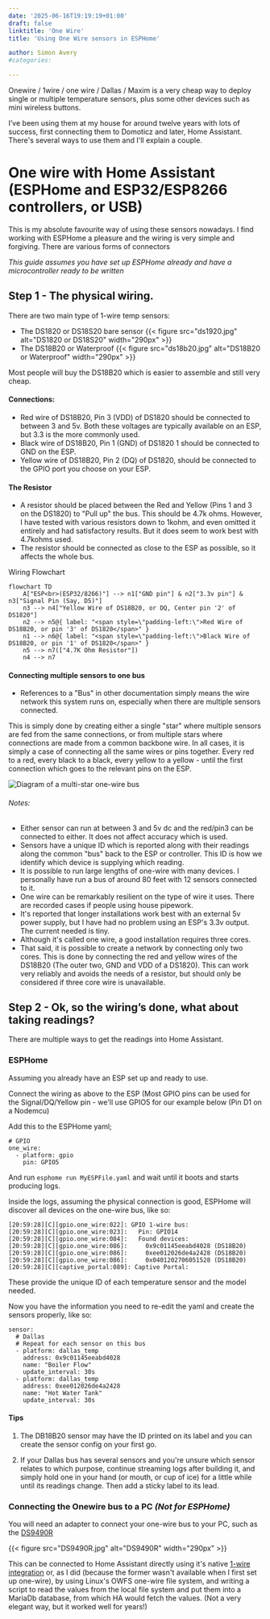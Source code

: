 ```yaml
---
date: '2025-06-16T19:19:19+01:00'
draft: false
linktitle: 'One Wire'
title: 'Using One Wire sensors in ESPHome'

author: Simon Avery
#categories:

---
```


Onewire / 1wire / one wire / Dallas / Maxim is a very cheap way to deploy single or multiple temperature sensors, plus some other devices such as mini wireless buttons.

I’ve been using them at my house for around twelve years with lots of success, first connecting them to Domoticz and later, Home Assistant. There's several ways to use them and I'll explain a couple. 

# One wire with Home Assistant (ESPHome and ESP32/ESP8266 controllers, or USB)

This is my absolute favourite way of using these sensors nowadays. I find working with ESPHome a pleasure and the wiring is very simple and forgiving. There are various forms of connectors

*This guide assumes you have set up ESPHome already and have a microcontroller ready to be written*

## Step 1 - The physical wiring.

There are two main type of 1-wire temp sensors:

 * The DS1820 or DS18S20 bare sensor  {{< figure src="ds1920.jpg" alt="DS1820 or DS18S20" width="290px" >}} 
 * The DS18B20 or Waterproof {{< figure src="ds18b20.jpg" alt="DS18B20 or Waterproof" width="290px" >}}  

Most people will buy the DS18B20 which is easier to assemble and still very cheap. 

#### Connections:

* Red wire of DS18B20, Pin 3 (VDD) of DS1820 should be connected to between 3 and 5v.  Both these voltages are typically available on an ESP, but 3.3 is the more commonly used. 
* Black wire of DS18B20, Pin 1 (GND) of DS1820 1 should be connected to GND on the ESP. 
* Yellow wire of DS18B20, Pin 2 (DQ) of DS1820, should be connected to the GPIO port you choose on your ESP. 

#### The Resistor

* A resistor should be placed between the Red and Yellow (Pins 1 and 3 on the DS1820) to "Pull up" the bus. This should be 4.7k ohms. However, I have tested with various resistors down to 1kohm, and even omitted it entirely and had satisfactory results. But it does seem to work best with 4.7kohms used. 
* The resistor should be connected as close to the ESP as possible, so it affects the whole bus.


Wiring Flowchart

```mermaid
flowchart TD
    A["ESP<br>(ESP32/8266)"] --> n1["GND pin"] & n2["3.3v pin"] & n3["Signal Pin (Say, D5)"]
    n3 --> n4["Yellow Wire of DS18B20, or DQ, Center pin '2' of DS1820"]
    n2 --> n5@{ label: "<span style=\"padding-left:\">Red Wire of DS18B20, or pin '3' of DS1820</span>" }
    n1 --> n6@{ label: "<span style=\"padding-left:\">Black Wire of DS18B20, or pin '1' of DS1820</span>" }
    n5 --> n7(["4.7K Ohm Resistor"])
    n4 --> n7
```

#### Connecting multiple sensors to one bus

* References to a "Bus" in other documentation simply means the wire network this system runs on, especially when there are multiple sensors connected. 

This is simply done by creating either a single "star" where multiple sensors are fed from the same connections, or from multiple stars where connections are made from a common backbone wire. In all cases, it is simply a case of connecting all the same wires or pins together. Every red to a red, every black to a black, every yellow to a yellow - until the first connection which goes to the relevant pins on the ESP. 

![Diagram of a multi-star one-wire bus](onewire-star.jpg)


###### Notes:

* Either sensor can run at between 3 and 5v dc and the red/pin3 can be connected to either. It does not affect accuracy which is used.
* Sensors have a unique ID which is reported along with their readings along the common "bus" back to the ESP or controller. This ID is how we identify which device is supplying which reading.
* It is possible to run large lengths of one-wire with many devices. I personally have run a bus of around 80 feet with 12 sensors connected to it. 
* One wire can be remarkably resilient on the type of wire it uses. There are recorded cases if people using house pipework. 
* It's reported that longer installations work best with an external 5v power supply, but I have had no problem using an ESP's 3.3v output. The current needed is tiny.
* Although it's called one wire, a good installation requires three cores. 
* That said, it is possible to create a network by connecting only two cores. This is done by connecting the red and yellow wires of the DS18B20 (The outer two, GND and VDD of a DS1820). This can work very reliably and avoids the needs of a resistor, but should only be considered if three core wire is unavailable.


## Step 2 - Ok, so the wiring’s done, what about taking readings?

There are multiple ways to get the readings into Home Assistant.

### ESPHome

Assuming you already have an ESP set up and ready to use. 

Connect the wiring as above to the ESP (Most GPIO pins can be used for the Signal/DQ/Yellow pin - we'll use GPIO5 for our example below (Pin D1 on a Nodemcu)

Add this to the ESPHome yaml;

```
# GPIO
one_wire:
  - platform: gpio
    pin: GPIO5
```
    
And run `esphome run MyESPFile.yaml` and wait until it boots and starts producing logs. 

Inside the logs, assuming the physical connection is good, ESPHome will discover all devices on the one-wire bus, like so:

```
[20:59:28][C][gpio.one_wire:022]: GPIO 1-wire bus:
[20:59:28][C][gpio.one_wire:023]:   Pin: GPIO14
[20:59:28][C][gpio.one_wire:084]:   Found devices:
[20:59:28][C][gpio.one_wire:086]:     0x9c01145eeabd4028 (DS18B20)
[20:59:28][C][gpio.one_wire:086]:     0xee012026de4a2428 (DS18B20)
[20:59:28][C][gpio.one_wire:086]:     0x0401202706051528 (DS18B20)
[20:59:28][C][captive_portal:089]: Captive Portal:

```

These provide the unique ID of each temperature sensor and the model needed. 
 
Now you have the information you need to re-edit the yaml and create the sensors properly, like so:

```
sensor:
  # Dallas
  # Repeat for each sensor on this bus
  - platform: dallas_temp
    address: 0x9c01145eeabd4028
    name: "Boiler Flow"    
    update_interval: 30s
  - platform: dallas_temp
    address: 0xee012026de4a2428
    name: "Hot Water Tank"    
    update_interval: 30s
```

#### Tips

1. The DB18B20 sensor may have the ID printed on its label and you can create the sensor config on your first go. 

2. If your Dallas bus has several sensors and you're unsure which sensor relates to which purpose, continue streaming logs after building it, and simply hold one in your hand (or mouth, or cup of ice) for a little while until its readings change. Then add a sticky label to its lead.


### Connecting the Onewire bus to a PC *(Not for ESPHome)*

You will need an adapter to connect your one-wire bus to your PC, such as  the [DS9490R](https://datasheets.maximintegrated.com/en/ds/DS9490-DS9490R.pdf)

{{< figure src="DS9490R.jpg" alt="DS9490R" width="290px" >}} 

This can be connected to Home Assistant directly using it's native [1-wire integration](https://www.home-assistant.io/integrations/onewire/) or, as I did (because the former wasn't available when I first set up one-wire), by using Linux's OWFS one-wire file system, and writing a script to read the values from the local file system and put them into a MariaDb database, from which HA would fetch the values. (Not a very elegant way, but it worked well for years!)


 
